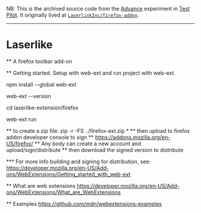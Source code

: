 NB: This is the archived source code from the [Advance](https://testpilot.firefox.com/experiments/advance) experiment in [Test Pilot](https://testpilot.firefox.com/). It originally lived at [`LaserlinkInc/firefox-addon`](https://github.com/LaserlikeInc/firefox-addon/).

---

# Laserlike

** A firefox toolbar add-on

** Getting started. Setup with web-ext and run project with web-ext.

npm install --global web-ext

web-ext --version

cd laserlike-extension/firefox

web-ext run

** to create a zip file: zip -r -FS ../firefox-ext.zip *
** then upload to firefox addon developer console to sign
    ** https://addons.mozilla.org/en-US/firefox/
    ** Any body can create a new account and upload/sign/distribute
** then download the signed version to distribute

*** For more info building and signing for distribution,
see: https://developer.mozilla.org/en-US/Add-ons/WebExtensions/Getting_started_with_web-ext

** What are web extensions
https://developer.mozilla.org/en-US/Add-ons/WebExtensions/What_are_WebExtensions

** Examples
https://github.com/mdn/webextensions-examples
